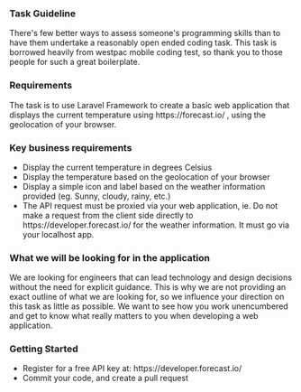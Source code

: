 <h3>Task Guideline</h3>

<p>
There's few better ways to assess someone's programming skills than to have them undertake a reasonably open ended coding task. This task is borrowed heavily from westpac mobile coding test, so thank you to those people for such a great boilerplate.
</p>

<h3>Requirements </h3>

<p>
The task is to use Laravel Framework to create a basic web application that displays the current temperature using https://forecast.io/ , using the geolocation of your browser. 
</p>

<h3>Key business requirements</h3>
<ul>
  <li>Display the current temperature in degrees Celsius</li>
  <li>Display the temperature based on the geolocation of your browser</li>
  <li>Display a simple icon and label based on the weather information provided (eg. Sunny, cloudy, rainy, etc.)</li>
  <li>The API request must be proxied via your web application, ie. Do not make a request from the client side directly to https://developer.forecast.io/ for the weather information. It must go via your localhost app. </li>
</ul>
   
<h3>What we will be looking for in the application </h3>
<p>
We are looking for engineers that can lead technology and design decisions without the need for explicit guidance. This is why we are not providing an exact outline of what we are looking for, so we influence your direction on this task as little as possible. We want to see how you work unencumbered and get to know what really matters to you when developing a web application. 
</p>

<h3>Getting Started </h3>
<ul>
<li>Register for a free API key at: https://developer.forecast.io/</li>
<li>Commit your code, and create a pull request</li>
</ul>
